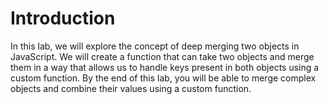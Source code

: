 # Introduction

In this lab, we will explore the concept of deep merging two objects in JavaScript. We will create a function that can take two objects and merge them in a way that allows us to handle keys present in both objects using a custom function. By the end of this lab, you will be able to merge complex objects and combine their values using a custom function.

